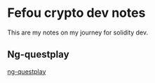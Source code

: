 # Fefou crypto dev notes

This are my notes on my journey for solidity dev.

## Ng-questplay

[ng-questplay](./ngquestplay.md)
